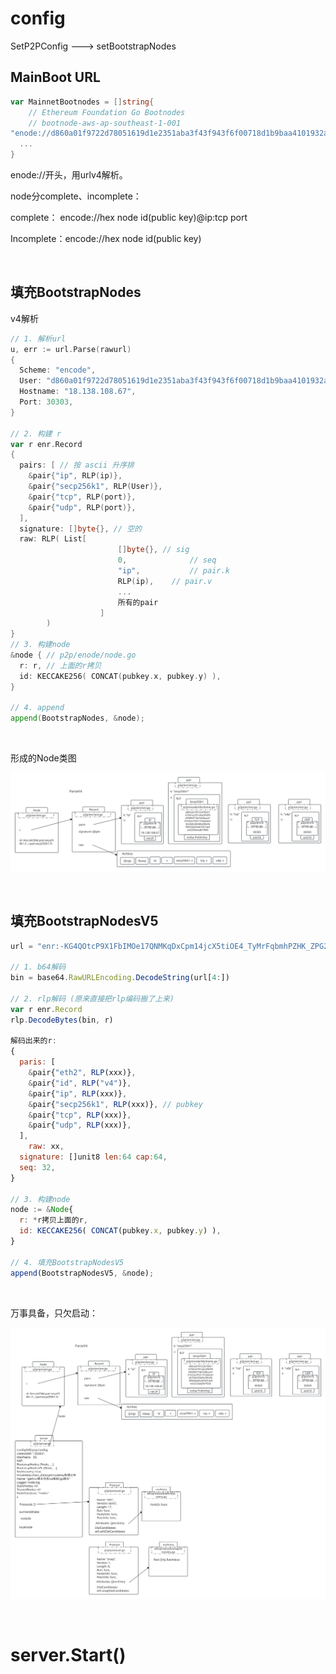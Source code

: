 # config

SetP2PConfig	--->	setBootstrapNodes

## MainBoot URL

```go
var MainnetBootnodes = []string{
	// Ethereum Foundation Go Bootnodes
	// bootnode-aws-ap-southeast-1-001
"enode://d860a01f9722d78051619d1e2351aba3f43f943f6f00718d1b9baa4101932a1f5011f16bb2b1bb35db20d6fe28fa0bf09636d26a87d31de9ec6203eeedb1f666@18.138.108.67:30303",
  ...
}
```

enode://开头，用urlv4解析。

node分complete、incomplete：

complete：	encode://hex node id(public key)@ip:tcp port

Incomplete：encode://hex node id(public key)

<br />

## 填充BootstrapNodes

v4解析

```go
// 1. 解析url
u, err := url.Parse(rawurl)
{
  Scheme: "encode",
  User: "d860a01f9722d78051619d1e2351aba3f43f943f6f00718d1b9baa4101932a1f5011f16bb2b1bb35db20d6fe28fa0bf09636d26a87d31de9ec6203eeedb1f666", // 也就是pub key
  Hostname: "18.138.108.67",
  Port: 30303,
}

// 2. 构建 r
var r enr.Record
{
  pairs: [ // 按 ascii 升序排
    &pair{"ip", RLP(ip)},
    &pair{"secp256k1", RLP(User)},
    &pair{"tcp", RLP(port)},
    &pair{"udp", RLP(port)},
  ],
  signature: []byte{}, // 空的
  raw: RLP( List[ 
    					[]byte{}, // sig
    					0, 				// seq
    					"ip",			// pair.k
    					RLP(ip),	// pair.v 
    					... 
    					所有的pair  
  					]
        )
}
// 3. 构建node
&node { // p2p/enode/node.go
  r: r, // 上面的r拷贝
  id: KECCAKE256( CONCAT(pubkey.x, pubkey.y) ),
}

// 4. append
append(BootstrapNodes, &node);
```

<br />

形成的Node类图

![p2p_01_bootstrapnodes](img/p2p_01_bootstrapnodes.svg)

<br />

## 填充BootstrapNodesV5

```javascript
url = "enr:-KG4QOtcP9X1FbIMOe17QNMKqDxCpm14jcX5tiOE4_TyMrFqbmhPZHK_ZPG2Gxb1GE2xdtodOfx9-cgvNtxnRyHEmC0ghGV0aDKQ9aX9QgAAAAD__________4JpZIJ2NIJpcIQDE8KdiXNlY3AyNTZrMaEDhpehBDbZjM_L9ek699Y7vhUJ-eAdMyQW_Fil522Y0fODdGNwgiMog3VkcIIjKA";

// 1. b64解码
bin = base64.RawURLEncoding.DecodeString(url[4:])

// 2. rlp解码 (原来直接把rlp编码搬了上来)
var r enr.Record
rlp.DecodeBytes(bin, r)

解码出来的r:
{
  paris: [
    &pair{"eth2", RLP(xxx)},
    &pair{"id", RLP("v4")},
    &pair{"ip", RLP(xxx)},
    &pair{"secp256k1", RLP(xxx)}, // pubkey
    &pair{"tcp", RLP(xxx)},
    &pair{"udp", RLP(xxx)},
  ],
	raw: xx,
  signature: []unit8 len:64 cap:64,
  seq: 32,
}

// 3. 构建node
node := &Node{
  r: *r拷贝上面的r,
  id: KECCAKE256( CONCAT(pubkey.x, pubkey.y) ),
}

// 4. 填充BootstrapNodesV5
append(BootstrapNodesV5, &node);
```

<br />

万事具备，只欠启动：

![p2p_01_ready](img/p2p_01_ready.svg)

<br />

# server.Start()

